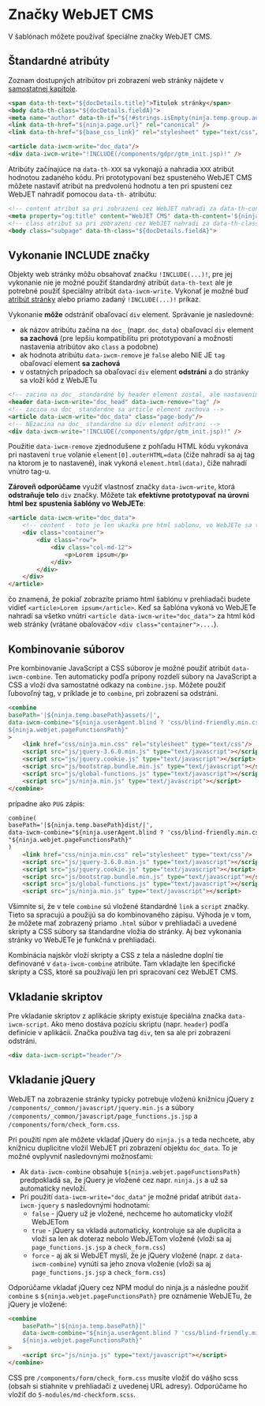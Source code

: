 # Značky WebJET CMS

V šablónach môžete používať špeciálne značky WebJET CMS.

## Štandardné atribúty

Zoznam dostupných atribútov pri zobrazení web stránky nájdete v [samostatnej kapitole](webjet-objects.md).

```html
<span data-th-text="${docDetails.title}">Titulok stránky</span>
<body data-th-class="${docDetails.fieldA}">
<meta name="author" data-th-if="${!#strings.isEmpty(ninja.temp.group.author)}" data-th-content="${ninja.temp.group.author}" />
<link data-th-href="${ninja.page.url}" rel="canonical" />
<link data-th-href="${base_css_link}" rel="stylesheet" type="text/css"/>

<article data-iwcm-write="doc_data"/>
<div data-iwcm-write="!INCLUDE(/components/gdpr/gtm_init.jsp)!" />
```

Atribúty začínajúce na ```data-th-XXX``` sa vykonajú a nahradia ```XXX``` atribút hodnotou zadaného kódu. Pri prototypovaní bez spusteného WebJET CMS môžete nastaviť atribút na predvolenú hodnotu a ten pri spustení cez WebJET nahradiť pomocou ```data-th-``` atribútu:

```html
<!-- content atribut sa pri zobrazeni cez WebJET nahradi za data-th-content hodnotu -->
<meta property="og:title" content="WebJET CMS" data-th-content='${ninja.page.seoTitle}'/>
<!-- class atribut sa pri zobrazeni cez WebJET nahradi za data-th-class hodnotu -->
<body class="subpage" data-th-class="${docDetails.fieldA}">
```

## Vykonanie INCLUDE značky

Objekty web stránky môžu obsahovať značku ```!INCLUDE(...)!```, pre jej vykonanie nie je možné použiť štandardný atribút ```data-th-text``` ale je potrebné použiť špeciálny atribút ```data-iwcm-write```. Vykonať je možné buď [atribút stránky](webjet-objects.md) alebo priamo zadaný ```!INCLUDE(...)!``` príkaz.

Vykonanie **môže** odstrániť obaľovací ```div``` element. Správanie je nasledovné:

- ak názov atribútu začína na ```doc_``` (napr. ```doc_data```) obaľovací ```div``` element **sa zachová** (pre lepšiu kompatibilitu pri prototypovaní a možnosti nastavenia atribútov ako ```class``` a podobne)
- ak hodnota atribútu ```data-iwcm-remove``` je ```false``` alebo NIE JE ```tag``` obaľovací element **sa zachová**
- v ostatných prípadoch sa obaľovací ```div``` element **odstráni** a do stránky sa vloží kód z WebJETu

```html
<!-- zacina na doc_ standardne by header element zostal, ale nastavenim data-iwcm-remove="tag" header element odstranime -->
<header data-iwcm-write="doc_head" data-iwcm-remove="tag" />
<!-- zacina na doc_ standardne sa article element zachova -->
<article data-iwcm-write="doc_data" class="page-body"/>
<!-- NEzacina na doc_ standardne sa div element odstrani -->
<div data-iwcm-write="!INCLUDE(/components/gdpr/gtm_init.jsp)!" />
```

Použitie ```data-iwcm-remove``` zjednodušene z pohľadu HTML kódu vykonáva pri nastavení ```true``` volanie ```element[0].outerHTML=data``` (čiže nahradí sa aj tag na ktorom je to nastavené), inak vykoná ```element.html(data)```, čiže nahradí vnútro tag-u.

**Zároveň odporúčame** využiť vlastnosť značky ```data-iwcm-write```, ktorá **odstraňuje telo** ```div``` značky. Môžete tak **efektívne prototypovať na úrovni html bez spustenia šablóny vo WebJETe**:

```html
<article data-iwcm-write="doc_data">
    <!-- content - toto je len ukazka pre html sablonu, vo WebJETe sa toto cele nahradi za obsah stranky -->
    <div class="container">
        <div class="row">
            <div class="col-md-12">
                <p>Lorem ipsum</p>
            </div>
        </div>
    </div>
</article>
```

čo znamená, že pokiaľ zobrazíte priamo html šablónu v prehliadači budete vidieť ```<article>Lorem ipsum</article>```. Keď sa šablóna vykoná vo WebJETe nahradí sa všetko vnútri ```<article data-iwcm-write="doc_data">``` za html kód web stránky (vrátane obalovačov ```<div class="container">....```).

## Kombinovanie súborov

Pre kombinovanie JavaScript a CSS súborov je možné použiť atribút ```data-iwcm-combine```. Ten automaticky podľa prípony rozdelí súbory na JavaScript a CSS a vloží dva samostatné odkazy na ```combine.jsp```. Môžete použiť ľubovoľný tag, v príklade je to ```combine```, pri zobrazení sa odstráni.

```html
<combine
basePath='|${ninja.temp.basePath}assets/|',
data-iwcm-combine="${ninja.userAgent.blind ? 'css/blind-friendly.min.css' : ''}
${ninja.webjet.pageFunctionsPath}"
>
    <link href="css/ninja.min.css" rel="stylesheet" type="text/css"/>
    <script src="js/jquery-3.6.0.min.js" type="text/javascript"></script>
    <script src="js/jquery.cookie.js" type="text/javascript"></script>
    <script src="js/bootstrap.bundle.min.js" type="text/javascript"></script>
    <script src="js/global-functions.js" type="text/javascript"></script>
    <script src="js/ninja.min.js" type="text/javascript"></script>
</combine>
```

prípadne ako ```PUG``` zápis:

```html
combine(
basePath='|${ninja.temp.basePath}dist/|',
data-iwcm-combine="${ninja.userAgent.blind ? 'css/blind-friendly.min.css' : ''}\n"+
"${ninja.webjet.pageFunctionsPath}"
)
    <link href="css/ninja.min.css" rel="stylesheet" type="text/css"/>
    <script src="js/jquery-3.6.0.min.js" type="text/javascript"></script>
    <script src="js/jquery.cookie.js" type="text/javascript"></script>
    <script src="js/bootstrap.bundle.min.js" type="text/javascript"></script>
    <script src="js/global-functions.js" type="text/javascript"></script>
    <script src="js/ninja.min.js" type="text/javascript"></script>
```

Všimnite si, že v tele ```combine``` sú vložené štandardné ```link``` a ```script``` značky. Tieto sa spracujú a použijú sa do kombinovaného zápisu. Výhoda je v tom, že môžete mať zobrazený priamo ```.html``` súbor v prehliadači a uvedené skripty a CSS súbory sa štandardne vložia do stránky. Aj bez vykonania stránky vo WebJETe je funkčná v prehliadači.

Kombinácia najskôr vloží skripty a CSS z tela a následne doplní tie definované v ```data-iwcm-combine``` atribúte. Tam vkladajte len špecifické skripty a CSS, ktoré sa používajú len pri spracovaní cez WebJET CMS.

## Vkladanie skriptov

Pre vkladanie skriptov z aplikácie skripty existuje špeciálna značka ```data-iwcm-script```. Ako meno dostáva pozíciu skriptu (napr. ```header```) podľa definície v aplikácii. Značka používa tag ```div```, ten sa ale pri zobrazení odstráni.

```html
<div data-iwcm-script="header"/>
```

## Vkladanie jQuery

WebJET na zobrazenie stránky typicky potrebuje vloženú knižnicu jQuery z ```/components/_common/javascript/jquery.min.js``` a súbory ```/components/_common/javascript/page_functions.js.jsp``` a ```/components/form/check_form.css```.

Pri použití npm ale môžete vkladať jQuery do ```ninja.js``` a teda nechcete, aby knižnicu duplicitne vložil WebJET pri zobrazení objektu ```doc_data```. To je možné ovplyvniť nasledovnými možnosťami:

- Ak ```data-iwcm-combine``` obsahuje ```${ninja.webjet.pageFunctionsPath}``` predpokladá sa, že jQuery je vložené cez napr. ```ninja.js``` a už sa automaticky nevloží.
- Pri použití ```data-iwcm-write="doc_data"``` je možné pridať atribút ```data-iwcm-jquery``` s nasledovnými hodnotami:
  - ```false``` - jQuery už je vložené, nechceme ho automaticky vložiť WebJETom
  - ```true``` - jQuery sa vkladá automaticky, kontroluje sa ale duplicita a vloží sa len ak doteraz nebolo WebJETom vložené (vloži sa aj ```page_functions.js.jsp``` a ```check_form.css```)
  - ```force``` - aj ak si WebJET myslí, že je jQuery vložené (napr. z ```data-iwcm-combine```) vynúti sa jeho znova vloženie (vloži sa aj ```page_functions.js.jsp``` a ```check_form.css```)

Odporúčame vkladať jQuery cez NPM modul do ninja.js a následne použiť ```combine``` s ```${ninja.webjet.pageFunctionsPath}``` pre oznámenie WebJETu, že jQuery je vložené:

```html
<combine
    basePath="|${ninja.temp.basePath}|"
    data-iwcm-combine="${ninja.userAgent.blind ? 'css/blind-friendly.min.css' : ''}
    ${ninja.webjet.pageFunctionsPath}"
>
    <script src="js/ninja.js" type="text/javascript"></script>
</combine>
```

CSS pre ```/components/form/check_form.css``` musíte vložiť do vášho scss (obsah si stiahnite v prehliadači z uvedenej URL adresy). Odporúčame ho vložiť do ```5-modules/md-checkform.scss```.